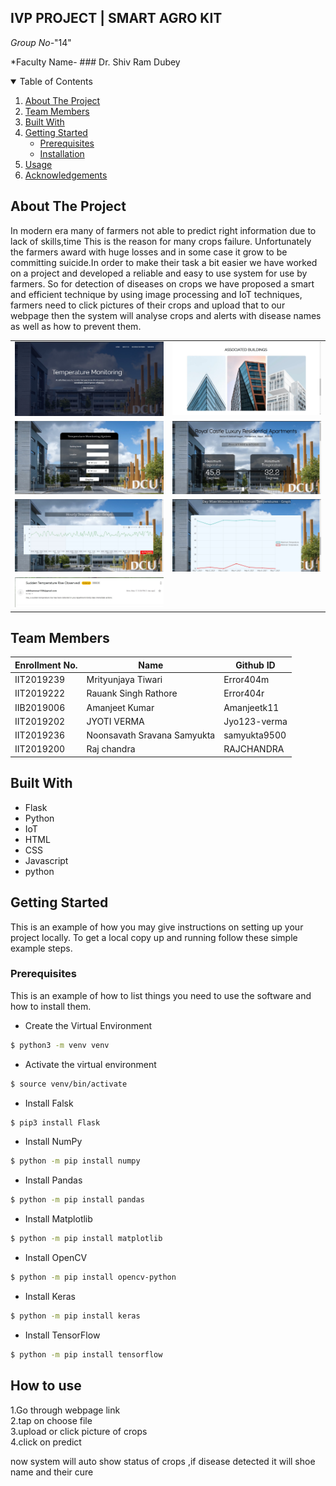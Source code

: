 ## IVP PROJECT | SMART AGRO KIT
*Group No-*"14"

*Faculty Name- ### Dr. Shiv Ram Dubey

<!-- TABLE OF CONTENTS -->
<details open="open">
  <summary>Table of Contents</summary>
  <ol>
    <li>
      <a href="#about-the-project">About The Project</a>
    </li>
    <li><a href="#team-members">Team Members</a></li>
    <li><a href="#built-with">Built With</a></li>
    <li>
      <a href="#getting-started">Getting Started</a>
      <ul>
        <li><a href="#prerequisites">Prerequisites</a></li>
        <li><a href="#installation">Installation</a></li>
      </ul>
    </li>
    <li><a href="#usage">Usage</a></li>
    <li><a href="#acknowledgements">Acknowledgements</a></li>
  </ol>
</details>


## About The Project

In modern era many of farmers not able to predict right information due to lack of skills,time This is the reason for many crops failure. Unfortunately the farmers award with huge losses and in some case it grow to be committing suicide.In order to make their task a bit easier we have worked on a project and  developed a reliable and easy to use system for use by farmers. So for detection of diseases on crops we have proposed a smart and efficient technique by using image processing and IoT techniques, farmers need to click pictures of their crops and upload that to our webpage then the system will analyse crops and alerts with disease names as well as how to prevent them.

<table>
  <tr>
    <td valign="top"><img src="https://github.com/Mu-C00L/Echo-IIT2019226/blob/main/ProjectSS/Pic1.jpeg"></td>
    <td valign="top"><img src="https://github.com/Mu-C00L/Echo-IIT2019226/blob/main/ProjectSS/Pic2.jpeg"></td>
  </tr>
  <tr>
    <td valign="top"><img src="https://github.com/Mu-C00L/Echo-IIT2019226/blob/main/ProjectSS/Pic3.jpeg"></td>
    <td valign="top"><img src="https://github.com/Mu-C00L/Echo-IIT2019226/blob/main/ProjectSS/Pic4.jpeg"></td>
  </tr>
  <tr>
    <td valign="top"><img src="https://github.com/Mu-C00L/Echo-IIT2019226/blob/main/ProjectSS/Pic5.jpeg"></td>
    <td valign="top"><img src="https://github.com/Mu-C00L/Echo-IIT2019226/blob/main/ProjectSS/Pic6.jpeg"></td>
  </tr>
  <tr>
    <td valign="top"><img src="https://github.com/Mu-C00L/Echo-IIT2019226/blob/main/ProjectSS/Pic7.jpeg"></td>
  </tr>

 </table>

## Team Members
|   Enrollment No.  |   Name   | Github ID |
|   --------------  |   ----   | -------- |
|    IIT2019239  |  Mrityunjaya Tiwari  | Error404m |
|    IIT2019222  |   Rauank Singh Rathore  |Error404r |
|    IIB2019006  |   Amanjeet Kumar | Amanjeetk11 |
|    IIT2019202  |   JYOTI VERMA |Jyo123-verma |
|    IIT2019236  |  Noonsavath Sravana Samyukta | samyukta9500 |
|    IIT2019200  |   Raj chandra  |RAJCHANDRA |


## Built With
<ul>
   <li>Flask</li>
   <li>Python</li>
   <li>IoT</li>
  <li>HTML</li>
  <li>CSS</li>
  <li>Javascript</li>
  <li>python</li>
</ul>


<!-- GETTING STARTED -->
## Getting Started

This is an example of how you may give instructions on setting up your project locally.
To get a local copy up and running follow these simple example steps.

### Prerequisites

This is an example of how to list things you need to use the software and how to install them.
  * Create the Virtual Environment
  ```sh
  $ python3 -m venv venv
  ```
  
  * Activate the virtual environment
  ```sh
  $ source venv/bin/activate
  ```
  
  * Install Falsk
  ```sh
  $ pip3 install Flask
  ```
  
  * Install NumPy
  ```sh
  $ python -m pip install numpy
  ```
  
  * Install Pandas
  ```sh
  $ python -m pip install pandas
  ```
  
  * Install Matplotlib
  ```sh
  $ python -m pip install matplotlib
  ```
  
  * Install OpenCV
  ```sh
  $ python -m pip install opencv-python
  ```
  
  * Install Keras
  ```sh
  $ python -m pip install keras
  ```
  
  * Install TensorFlow
  ```sh
  $ python -m pip install tensorflow
  ```
  
 
  

<!-- How to use -->
## How to use
1.Go through webpage link\
2.tap on choose file\
3.upload or click picture of crops\
4.click on predict

now system will auto show status of crops ,if disease detected it will shoe name and their cure


